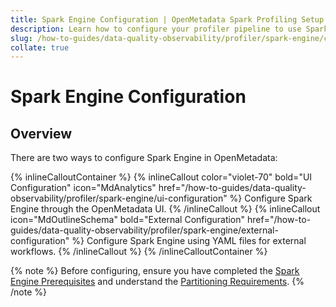 ```yaml
---
title: Spark Engine Configuration | OpenMetadata Spark Profiling Setup
description: Learn how to configure your profiler pipeline to use Spark Engine for distributed data profiling.
slug: /how-to-guides/data-quality-observability/profiler/spark-engine/configuration
collate: true
---
```


# Spark Engine Configuration

## Overview

There are two ways to configure Spark Engine in OpenMetadata:

{% inlineCalloutContainer %}
 {% inlineCallout
  color="violet-70"
  bold="UI Configuration"
  icon="MdAnalytics"
  href="/how-to-guides/data-quality-observability/profiler/spark-engine/ui-configuration" %}
  Configure Spark Engine through the OpenMetadata UI.
 {% /inlineCallout %}
 {% inlineCallout
    icon="MdOutlineSchema"
    bold="External Configuration"
    href="/how-to-guides/data-quality-observability/profiler/spark-engine/external-configuration" %}
    Configure Spark Engine using YAML files for external workflows.
 {% /inlineCallout %}
{% /inlineCalloutContainer %}

{% note %}
Before configuring, ensure you have completed the [Spark Engine Prerequisites](/how-to-guides/data-quality-observability/profiler/spark-engine/prerequisites) and understand the [Partitioning Requirements](/how-to-guides/data-quality-observability/profiler/spark-engine/partitioning).
{% /note %} 
